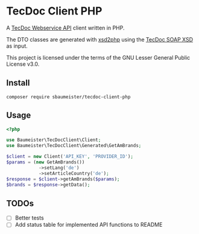 # TecDoc Client PHP
A [TecDoc Webservice API](http://webservice.tecalliance.services) client written in PHP.

The DTO classes are generated with [xsd2php](https://github.com/goetas-webservices/xsd2php) using the 
[TecDoc SOAP XSD](http://webservice.tecalliance.services/pegasus-3-0/services/TecdocToCatDLB.soapEndpoint?xsd) as input.

This project is licensed under the terms of the GNU Lesser General Public License v3.0.

## Install
```shell script
composer require sbaumeister/tecdoc-client-php
```

## Usage
```php
<?php

use Baumeister\TecDocClient\Client;
use Baumeister\TecDocClient\Generated\GetAmBrands;

$client = new Client('API_KEY', 'PROVIDER_ID');
$params = (new GetAmBrands())
            ->setLang('de')
            ->setArticleCountry('de');
$response = $client->getAmBrands($params);
$brands = $response->getData();
```

## TODOs
- [ ] Better tests
- [ ] Add status table for implemented API functions to README
